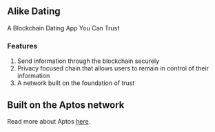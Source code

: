 ## Alike Dating 
A Blockchain Dating App You Can Trust

### Features
1. Send information through the blockchain securely 
2. Privacy focused chain that allows users to remain in control of their information
3. A network built on the foundation of trust

## Built on the Aptos network
Read more about Aptos [here](https://aptoslabs.com/currents/).
